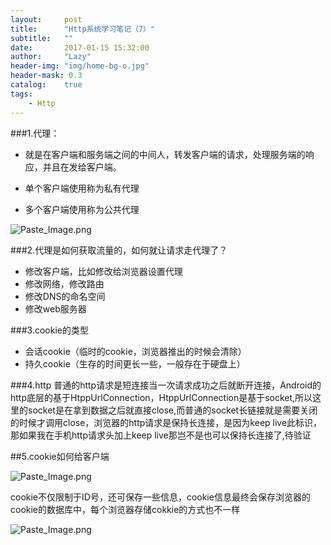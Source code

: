 ```yaml
---
layout:     post
title:      "Http系统学习笔记（7）"
subtitle:   ""
date:       2017-01-15 15:32:00
author:     "Lazy"
header-img: "img/home-bg-o.jpg"
header-mask: 0.3
catalog:    true
tags:
    - Http
---
```






###1.代理：
- 就是在客户端和服务端之间的中间人，转发客户端的请求，处理服务端的响应，并且在发给客户端。

-  单个客户端使用称为私有代理
-  多个客户端使用称为公共代理

   
![Paste_Image.png](http://upload-images.jianshu.io/upload_images/1205414-2165ac85bbcf1893.png?imageMogr2/auto-orient/strip%7CimageView2/2/w/1240)


###2.代理是如何获取流量的，如何就让请求走代理了？
- 修改客户端，比如修改给浏览器设置代理
- 修改网络，修改路由
- 修改DNS的命名空间
- 修改web服务器



###3.cookie的类型
  -  会话cookie（临时的cookie，浏览器推出的时候会清除）
  -  持久cookie（生存的时间更长一些，一般存在于硬盘上）


###4.http
普通的http请求是短连接当一次请求成功之后就断开连接，Android的http底层的基于HtppUrlConnection，HtppUrlConnection是基于socket,所以这里的socket是在拿到数据之后就直接close,而普通的socket长链接就是需要关闭的时候才调用close，浏览器的http请求是保持长连接，是因为keep live此标识，那如果我在手机http请求头加上keep live那岂不是也可以保持长连接了,待验证

##5.cookie如何给客户端

![Paste_Image.png](http://upload-images.jianshu.io/upload_images/1205414-e1c9ee8aba9980c6.png?imageMogr2/auto-orient/strip%7CimageView2/2/w/1240)


cookie不仅限制于ID号，还可保存一些信息，cookie信息最终会保存浏览器的cookie的数据库中，每个浏览器存储cokkie的方式也不一样

![Paste_Image.png](http://upload-images.jianshu.io/upload_images/1205414-3ca9c76792425058.png?imageMogr2/auto-orient/strip%7CimageView2/2/w/1240)
